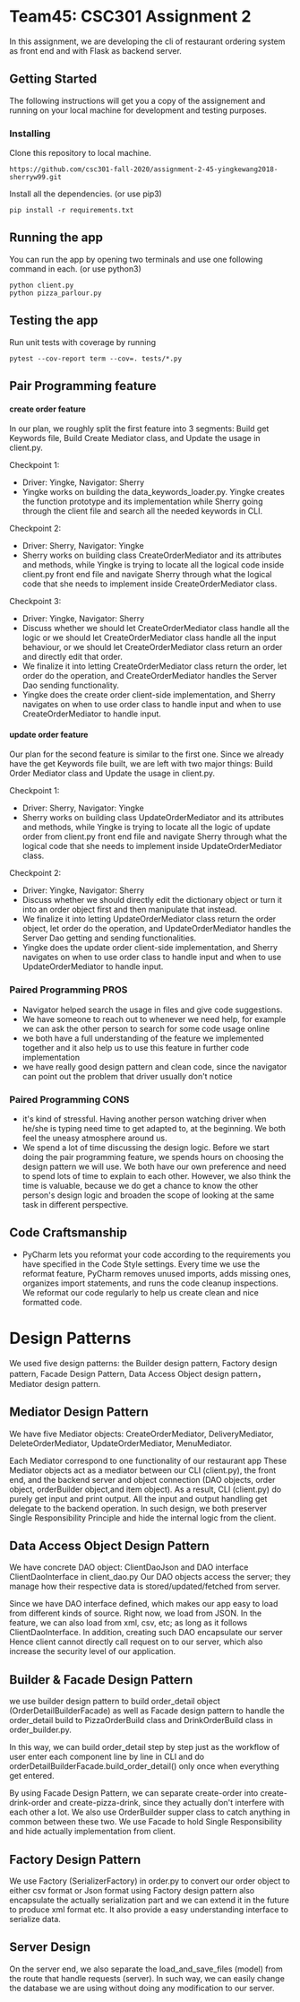 # Team45: CSC301 Assignment 2
In this assignment, we are developing the cli of restaurant ordering system as front end and with Flask as backend server.


## Getting Started
The following instructions will get you a copy of the assignement and running on your local machine for development and testing purposes.


### Installing
Clone this repository to local machine. 
```
https://github.com/csc301-fall-2020/assignment-2-45-yingkewang2018-sherryw99.git
```
Install all the dependencies. (or use pip3)
```
pip install -r requirements.txt
```


## Running the app
You can run the app by opening two terminals and use one following command in each. (or use python3)

```
python client.py
python pizza_parlour.py
```
## Testing the app
Run unit tests with coverage by running 
```
pytest --cov-report term --cov=. tests/*.py
```


## Pair Programming feature
#### create order feature
In our plan, we roughly split the first feature into 3 segments: Build get Keywords file, Build Create Mediator class, and Update the usage in client.py.

Checkpoint 1: 
- Driver: Yingke, Navigator: Sherry
- Yingke works on building the data_keywords_loader.py. Yingke creates the function prototype and its implementation while Sherry going through the client file and search all the needed keywords in CLI.

Checkpoint 2:
- Driver: Sherry, Navigator: Yingke
- Sherry works on building class CreateOrderMediator and its attributes and methods, while Yingke is trying to locate all the logical code inside client.py front end file and navigate Sherry through what the logical code that she needs to implement inside CreateOrderMediator class.

Checkpoint 3:
- Driver: Yingke, Navigator: Sherry
- Discuss whether we should let CreateOrderMediator class handle all the logic or we should let CreateOrderMediator class handle all the input behaviour, or we should let CreateOrderMediator class return an order and directly edit that order.
- We finalize it into letting CreateOrderMediator class return the order, let order do the operation, and CreateOrderMediator handles the Server Dao sending functionality.
- Yingke does the create order client-side implementation, and Sherry navigates on when to use order class to handle input and when to use CreateOrderMediator to handle input.
    
#### update order feature
Our plan for the second feature is similar to the first one. Since we already have the get Keywords file built, we are left with two major things: Build Order Mediator class and Update the usage in client.py.

Checkpoint 1:
- Driver: Sherry, Navigator: Yingke
- Sherry works on building class UpdateOrderMediator and its attributes and methods, while Yingke is trying to locate all the logic of update order from client.py front end file and navigate Sherry through what the logical code that she needs to implement inside UpdateOrderMediator class.

Checkpoint 2:
- Driver: Yingke, Navigator: Sherry
- Discuss whether we should directly edit the dictionary object or turn it into an order object first and then manipulate that instead.
- We finalize it into letting UpdateOrderMediator class return the order object, let order do the operation, and UpdateOrderMediator handles the Server Dao getting and sending functionalities.
- Yingke does the update order client-side implementation, and Sherry navigates on when to use order class to handle input and when to use UpdateOrderMediator to handle input.


### Paired Programming PROS
- Navigator helped search the usage in files and give code suggestions. 
- We have someone to reach out to whenever we need help, for example we can ask the other person to search for some code usage online
- we both have a full understanding of the feature we implemented together and it also help us to use this feature in further code implementation
- we have really good design pattern and clean code, since the navigator can point out the problem that driver usually don't notice


### Paired Programming CONS
- it's kind of stressful. Having another person watching driver when he/she is typing need time to get adapted to, at the beginning. We both feel the uneasy atmosphere around us.
- We spend a lot of time discussing the design logic. Before we start doing the pair programming feature, we spends hours on choosing the design pattern we will use. We both have our own preference and need to
spend lots of time to explain to each other. However, we also think the time is valuable, because we do get a chance to know the other person's design logic and broaden the scope of looking at the same task in different perspective. 


## Code Craftsmanship
- PyCharm lets you reformat your code according to the requirements you have specified in the Code Style settings. Every time we use the reformat feature, PyCharm removes unused imports, adds missing ones, organizes import statements, and runs the code cleanup inspections. We reformat our code regularly to help us create clean and nice formatted code.


# Design Patterns
We used five design patterns: the Builder design pattern, Factory design pattern, Facade Design Pattern,  Data Access Object design pattern， Mediator design pattern.
## Mediator Design Pattern
We have five Mediator objects: CreateOrderMediator, DeliveryMediator, DeleteOrderMediator, UpdateOrderMediator, MenuMediator.

Each Mediator correspond to one functionality of our restaurant app
These Mediator objects act as a mediator between our CLI (client.py), the front end, and the 
backend server and object connection (DAO objects, order object, orderBuilder object,and item object).
As a result, CLI (client.py) do purely get input and print output. All the input and output handling get delegate to the backend operation.
In such design, we both preserver Single Responsibility Principle and hide the internal logic from the client.

## Data Access Object Design Pattern
We have concrete DAO object: ClientDaoJson and DAO interface ClientDaoInterface in client_dao.py
Our DAO objects access the server; they manage how their respective data is stored/updated/fetched from server.

Since we have DAO interface defined, which makes our app easy to load from different kinds of source. Right now, we load from JSON. In the
feature, we can also load from xml, csv, etc; as long as it follows ClientDaoInterface. In addition, creating such DAO encapsulate our server
Hence client cannot directly call request on to our server, which also increase the security level of our application.

## Builder & Facade Design Pattern
we use builder design pattern to build order_detail object (OrderDetailBuilderFacade) as well as Facade design pattern
to handle the order_detail build to PizzaOrderBuild class and DrinkOrderBuild class in order_builder.py.

In this way, we can build order_detail step by step just as the workflow of user enter each component line by line in CLI
and do orderDetailBuilderFacade.build_order_detail() only once when everything get entered.

By using Facade Design Pattern, we can separate create-order into create-drink-order and create-pizza-drink, since they actually don't interfere with each other a lot.
We also use OrderBuilder supper class to catch anything in common between these two. We use Facade to hold Single Responsibility and hide actually implementation from client.

## Factory Design Pattern
We use Factory (SerializerFactory) in order.py to convert our order object to either csv format or Json format
using Factory design pattern also encapsulate the actually serialization part and we can extend it in the future to produce xml format etc.
It also provide a easy understanding interface to serialize data.

## Server Design
On the server end, we also separate the load_and_save_files (model) from the route that handle requests (server). 
In such way, we can easily change the database we are using without doing any modification to our server.

